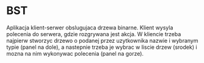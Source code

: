 # BST

Aplikacja klient-serwer obslugujaca drzewa binarne. Klient wysyla polecenia do serwera, gdzie rozgrywana jest akcja. 
W kliencie trzeba najpierw stworzyc drzewo o podanej przez uzytkownika nazwie i wybranym typie (panel na dole), 
a nastepnie trzeba je wybrac w liscie drzew (srodek) i mozna na nim wykonywac polecenia (panel na gorze).
